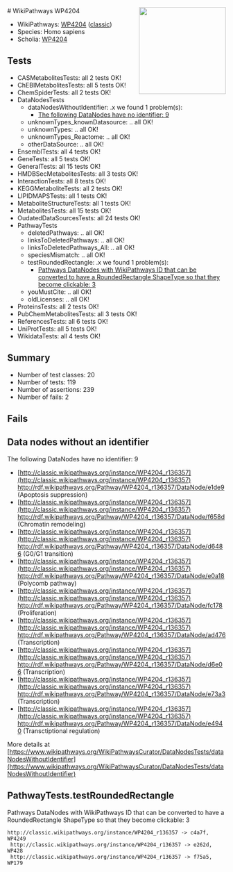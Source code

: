 <img style="float: right; width: 200px" src="https://upload.wikimedia.org/wikipedia/commons/thumb/8/83/Wplogo_with_text_500.png/640px-Wplogo_with_text_500.png" />
# WikiPathways WP4204

* WikiPathways: [WP4204](https://wikipathways.org/pathways/WP4204) ([classic](https://classic.wikipathways.org/instance/WP4204))
* Species: Homo sapiens
* Scholia: [WP4204](https://scholia.toolforge.org/wikipathways/WP4204)
## Tests
* CASMetabolitesTests: all 2 tests OK!
* ChEBIMetabolitesTests: all 5 tests OK!
* ChemSpiderTests: all 2 tests OK!
* DataNodesTests
    * dataNodesWithoutIdentifier: .x we found 1 problem(s):
        * [The following DataNodes have no identifier: 9](#d2d32fa8)
    * unknownTypes_knownDatasource: .. all OK!
    * unknownTypes: .. all OK!
    * unknownTypes_Reactome: .. all OK!
    * otherDataSource: .. all OK!
* EnsemblTests: all 4 tests OK!
* GeneTests: all 5 tests OK!
* GeneralTests: all 15 tests OK!
* HMDBSecMetabolitesTests: all 3 tests OK!
* InteractionTests: all 8 tests OK!
* KEGGMetaboliteTests: all 2 tests OK!
* LIPIDMAPSTests: all 1 tests OK!
* MetaboliteStructureTests: all 1 tests OK!
* MetabolitesTests: all 15 tests OK!
* OudatedDataSourcesTests: all 24 tests OK!
* PathwayTests
    * deletedPathways: .. all OK!
    * linksToDeletedPathways: .. all OK!
    * linksToDeletedPathways_All: .. all OK!
    * speciesMismatch: .. all OK!
    * testRoundedRectangle: .x we found 1 problem(s):
        * [Pathways DataNodes with WikiPathways ID that can be converted to have a RoundedRectangle ShapeType so that they become clickable: 3](#16e17dd)
    * youMustCite: .. all OK!
    * oldLicenses: .. all OK!
* ProteinsTests: all 2 tests OK!
* PubChemMetabolitesTests: all 3 tests OK!
* ReferencesTests: all 6 tests OK!
* UniProtTests: all 5 tests OK!
* WikidataTests: all 4 tests OK!


## Summary

* Number of test classes: 20
* Number of tests: 119
* Number of assertions: 239
* Number of fails: 2

## Fails

<a name="d2d32fa8" />

## Data nodes without an identifier

The following DataNodes have no identifier: 9

* [http://classic.wikipathways.org/instance/WP4204_r136357](http://classic.wikipathways.org/instance/WP4204_r136357) http://rdf.wikipathways.org/Pathway/WP4204_r136357/DataNode/e1de9 (Apoptosis suppression)
* [http://classic.wikipathways.org/instance/WP4204_r136357](http://classic.wikipathways.org/instance/WP4204_r136357) http://rdf.wikipathways.org/Pathway/WP4204_r136357/DataNode/f658d (Chromatin remodeling)
* [http://classic.wikipathways.org/instance/WP4204_r136357](http://classic.wikipathways.org/instance/WP4204_r136357) http://rdf.wikipathways.org/Pathway/WP4204_r136357/DataNode/d6486 (G0/G1 transition)
* [http://classic.wikipathways.org/instance/WP4204_r136357](http://classic.wikipathways.org/instance/WP4204_r136357) http://rdf.wikipathways.org/Pathway/WP4204_r136357/DataNode/e0a18 (Polycomb pathway)
* [http://classic.wikipathways.org/instance/WP4204_r136357](http://classic.wikipathways.org/instance/WP4204_r136357) http://rdf.wikipathways.org/Pathway/WP4204_r136357/DataNode/fc178 (Proliferation)
* [http://classic.wikipathways.org/instance/WP4204_r136357](http://classic.wikipathways.org/instance/WP4204_r136357) http://rdf.wikipathways.org/Pathway/WP4204_r136357/DataNode/ad476 (Transcription)
* [http://classic.wikipathways.org/instance/WP4204_r136357](http://classic.wikipathways.org/instance/WP4204_r136357) http://rdf.wikipathways.org/Pathway/WP4204_r136357/DataNode/d6e06 (Transcription)
* [http://classic.wikipathways.org/instance/WP4204_r136357](http://classic.wikipathways.org/instance/WP4204_r136357) http://rdf.wikipathways.org/Pathway/WP4204_r136357/DataNode/e73a3 (Transcription)
* [http://classic.wikipathways.org/instance/WP4204_r136357](http://classic.wikipathways.org/instance/WP4204_r136357) http://rdf.wikipathways.org/Pathway/WP4204_r136357/DataNode/e4940 (Transctiptional regulation)


More details at [https://www.wikipathways.org/WikiPathwaysCurator/DataNodesTests/dataNodesWithoutIdentifier](https://www.wikipathways.org/WikiPathwaysCurator/DataNodesTests/dataNodesWithoutIdentifier)

<a name="16e17dd" />

## PathwayTests.testRoundedRectangle

Pathways DataNodes with WikiPathways ID that can be converted to have a RoundedRectangle ShapeType so that they become clickable: 3
```
http://classic.wikipathways.org/instance/WP4204_r136357 -> c4a7f, WP4249
 http://classic.wikipathways.org/instance/WP4204_r136357 -> e262d, WP428
 http://classic.wikipathways.org/instance/WP4204_r136357 -> f75a5, WP179
 ```

